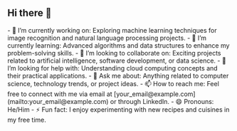 ## Hi there 👋

<!--
**YashTyagi25/YashTyagi25** is a ✨ _special_ ✨ repository because its `README.md` (this file) appears on your GitHub profile.

Here are some ideas to get you started:
--!>
- 🔭 I’m currently working on: Exploring machine learning techniques for image recognition and natural language processing projects.
- 🌱 I’m currently learning: Advanced algorithms and data structures to enhance my problem-solving skills.
- 👯 I’m looking to collaborate on: Exciting projects related to artificial intelligence, software development, or data science.
- 🤔 I’m looking for help with: Understanding cloud computing concepts and their practical applications.
- 💬 Ask me about: Anything related to computer science, technology trends, or project ideas.
- 📫 How to reach me: Feel free to connect with me via email at [your_email@example.com](mailto:your_email@example.com) or through LinkedIn.
- 😄 Pronouns: He/Him
- ⚡ Fun fact: I enjoy experimenting with new recipes and cuisines in my free time.
